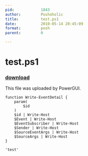 ```yaml
---
pid:            1843
author:         Poshoholic
title:          test.ps1
date:           2010-05-14 20:45:09
format:         posh
parent:         0

---
```


# test.ps1

### [download](Scripts\1843.ps1)

This file was uploaded by PowerGUI.

```posh
function Write-EventDetail {
	param(
		$id
	)
	$id | Write-Host
	$Event | Write-Host
	$EventSubscriber | Write-Host
	$Sender | Write-Host
	$SourceEventArgs | Write-Host
	$SourceArgs | Write-Host
}

'test'
```
